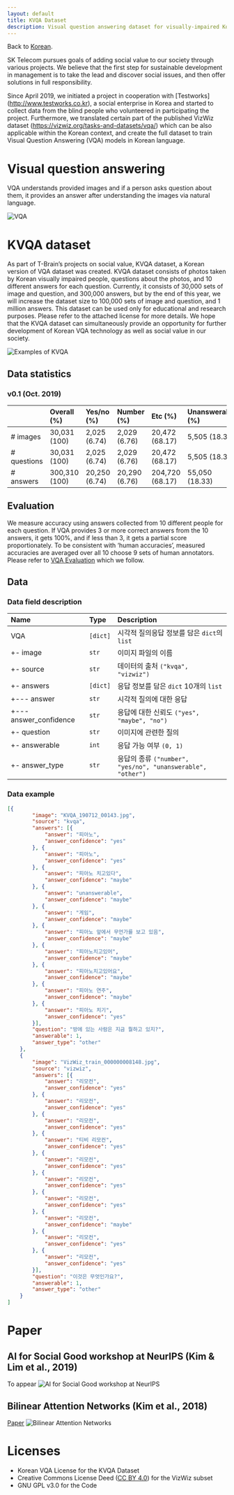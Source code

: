 ```yaml
---
layout: default
title: KVQA Dataset
description: Visual question answering dataset for visually-impaired Korean 
---
```


Back to [Korean](./).

SK Telecom pursues goals of adding social value to our society through various projects. We believe that the first step for sustainable development in management is to take the lead and discover social issues, and then offer solutions in full responsibility.

Since April 2019, we initiated a project in cooperation with [Testworks] (http://www.testworks.co.kr), a social enterprise in Korea and started to collect data from the blind people who volunteered in participating the project. Furthermore, we translated certain part of the published VizWiz dataset (https://vizwiz.org/tasks-and-datasets/vqa/) which can be also applicable within the Korean context, and create the full dataset to train Visual Question Answering (VQA) models in Korean language.

# Visual question answering

VQA understands provided images and if a person asks question about them, it provides an answer after understanding the images via natural language. 

![VQA](assets/img/vqa.png)

# KVQA dataset

As part of T-Brain’s projects on social value, KVQA dataset, a Korean version of VQA dataset was created. KVQA dataset consists of photos taken by Korean visually impaired people, questions about the photos, and 10 different answers for each question.
Currently, it consists of 30,000 sets of image and question, and 300,000 answers, but by the end of this year, we will increase the dataset size to 100,000 sets of image and question, and 1 million answers.
This dataset can be used only for educational and research purposes. Please refer to the attached license for more details. We hope that the KVQA dataset can simultaneously provide an opportunity for further development of Korean VQA technology as well as social value in our society.


![Examples of KVQA](assets/img/kvqa_examples.png)

## Data statistics

### v0.1 (Oct. 2019)

|             | Overall (%)  | Yes/no (%)   | Number (%)   | Etc (%)        | Unanswerable (%) |
|:------------|:-------------|:-------------|:-------------|:---------------|:--------------|
| # images    | 30,031 (100) | 2,025 (6.74) | 2,029 (6.76) | 20,472 (68.17) | 5,505 (18.33) |
| # questions | 30,031 (100) | 2,025 (6.74) | 2,029 (6.76) | 20,472 (68.17) | 5,505 (18.33) |
| # answers   | 300,310 (100)| 20,250 (6.74)| 20,290 (6.76)| 204,720 (68.17)| 55,050 (18.33)| 

## Evaluation

We measure accuracy using answers collected from 10 different people for each question. If VQA provides 3 or more correct answers from the 10 answers, it gets 100%, and if less than 3, it gets a partial score proportionately. To be consistent with ‘human accuracies’, measured accuracies are averaged over all 10 choose 9 sets of human annotators. Please refer to [VQA Evaluation](https://visualqa.org/evaluation.html) which we follow.

## Data

### Data field description

| Name                             | Type     | Description                                              |
|:---------------------------------|:---------|:---------------------------------------------------------|
| VQA                              | `[dict]` | 시각적 질의응답 정보를 담은 `dict`의 `list`                     |
| +- image                         | `str`    | 이미지 파일의 이름                                           |
| +- source                        | `str`    | 데이터의 출처 `("kvqa", "vizwiz")`                          |
| +- answers                       | `[dict]` | 응답 정보를 담은 `dict` 10개의 `list`                         |
| +--- answer                      | `str`    | 시각적 질의에 대한 응답                                        |
| +--- answer_confidence           | `str`    | 응답에 대한 신뢰도 `("yes", "maybe", "no")`                   |
| +- question                      | `str`    | 이미지에 관련한 질의                                           |
| +- answerable                    | `int`    | 응답 가능 여부 `(0, 1)`                                       |
| +- answer_type                   | `str`    | 응답의 종류 `("number", "yes/no", "unanswerable", "other")`   |

### Data example

```json
[{
        "image": "KVQA_190712_00143.jpg",
        "source": "kvqa",
        "answers": [{
            "answer": "피아노",
            "answer_confidence": "yes"
        }, {
            "answer": "피아노",
            "answer_confidence": "yes"
        }, {
            "answer": "피아노 치고있다",
            "answer_confidence": "maybe"
        }, {
            "answer": "unanswerable",
            "answer_confidence": "maybe"
        }, {
            "answer": "게임",
            "answer_confidence": "maybe"
        }, {
            "answer": "피아노 앞에서 무언가를 보고 있음",
            "answer_confidence": "maybe"
        }, {
            "answer": "피아노치고있어",
            "answer_confidence": "maybe"
        }, {
            "answer": "피아노치고있어요",
            "answer_confidence": "maybe"
        }, {
            "answer": "피아노 연주",
            "answer_confidence": "maybe"
        }, {
            "answer": "피아노 치기",
            "answer_confidence": "yes"
        }],
        "question": "방에 있는 사람은 지금 뭘하고 있지?",
        "answerable": 1,
        "answer_type": "other"
    },
    {
        "image": "VizWiz_train_000000008148.jpg",
        "source": "vizwiz",
        "answers": [{
            "answer": "리모컨",
            "answer_confidence": "yes"
        }, {
            "answer": "리모컨",
            "answer_confidence": "yes"
        }, {
            "answer": "리모컨",
            "answer_confidence": "yes"
        }, {
            "answer": "티비 리모컨",
            "answer_confidence": "yes"
        }, {
            "answer": "리모컨",
            "answer_confidence": "yes"
        }, {
            "answer": "리모컨",
            "answer_confidence": "yes"
        }, {
            "answer": "리모컨",
            "answer_confidence": "yes"
        }, {
            "answer": "리모컨",
            "answer_confidence": "maybe"
        }, {
            "answer": "리모컨",
            "answer_confidence": "yes"
        }, {
            "answer": "리모컨",
            "answer_confidence": "yes"
        }],
        "question": "이것은 무엇인가요?",
        "answerable": 1,
        "answer_type": "other"
    }
]
```

# Paper

## AI for Social Good workshop at NeurIPS (Kim & Lim et al., 2019)

To appear
![AI for Social Good workshop at NeurIPS](assets/img/AISG_NeurIPS_2019_KVQA.png)

## Bilinear Attention Networks (Kim et al., 2018)

[Paper](http://papers.nips.cc/paper/7429-bilinear-attention-networks)
![Bilinear Attention Networks](assets/img/BAN_NeurIPS_2018.png)

# Licenses

* Korean VQA License for the KVQA Dataset
* Creative Commons License Deed ([CC BY 4.0](https://creativecommons.org/licenses/by/4.0/deed.ko)) for the VizWiz subset
* GNU GPL v3.0 for the Code
